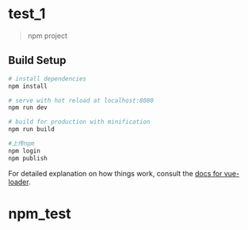 # test_1

> npm project

## Build Setup

``` bash
# install dependencies
npm install

# serve with hot reload at localhost:8080
npm run dev

# build for production with minification
npm run build

#上传npm
npm login
npm publish

```

For detailed explanation on how things work, consult the [docs for vue-loader](http://vuejs.github.io/vue-loader).
# npm_test
